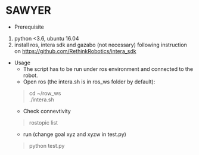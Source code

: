 # SAWYER
- Prerequisite
 1. python <3.6, ubuntu 16.04
 2. install ros, intera sdk and gazabo (not necessary) following instruction on https://github.com/RethinkRobotics/intera_sdk
- Usage  
  - The script has to be run under ros environment and connected to the robot.  
  - Open ros (the intera.sh is in ros_ws folder by default):
  > cd ~/row_ws  
  > ./intera.sh  
  - Check connevtivity
  > rostopic list
  - run  (change goal xyz and xyzw in test.py)
  > python test.py  
